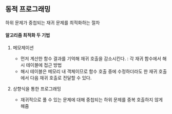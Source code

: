 ## 동적 프로그래밍

하위 문제가 중첩되는 재귀 문제를 최적화하는 절차

#### 알고리즘 최적화 두 기법
1. 메모제이션
   - 먼저 계산한 함수 결과를 기억해 재귀 호출을 감소시킨다.
    : 각 재귀 함수에서 해시 테이블에 접근 방법<br>
   - 해시 테이블은 메모리 내 객체이므로 함수 호출 중에 수정하더라도
     한 재귀 호출에서 다음 재귀 호출로 전달할 수 있다.

2. 상향식을 통한 프로그래밍
    - 재귀적으로 풀 수 있는 문제에 대해 중첩되는 하위 문제를 중복 호출하지 않게 해줌

